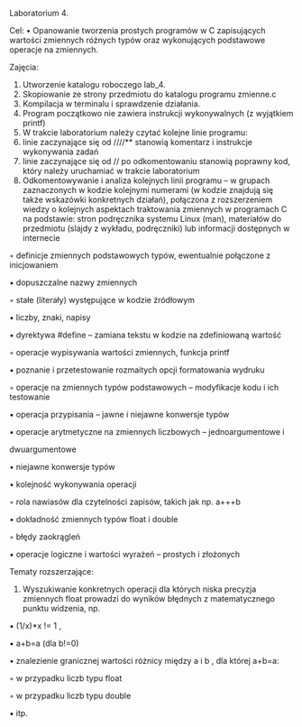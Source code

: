 Laboratorium 4.

Cel:
• Opanowanie tworzenia prostych programów w C zapisujących wartości zmiennych różnych typów oraz
wykonujących podstawowe operacje na zmiennych.

Zajęcia:
1. Utworzenie katalogu roboczego lab_4.
2. Skopiowanie ze strony przedmiotu do katalogu programu zmienne.c
3. Kompilacja w terminalu i sprawdzenie działania.
1. Program początkowo nie zawiera instrukcji wykonywalnych (z wyjątkiem printf)
2. W trakcie laboratorium należy czytać kolejne linie programu:
1. linie zaczynające się od ////** stanowią komentarz i instrukcje wykonywania zadań
2. linie zaczynające się od // po odkomentowaniu stanowią poprawny kod, który należy
uruchamiać w trakcie laboratorium
4. Odkomentowywanie i analiza kolejnych linii programu – w grupach zaznaczonych w kodzie
kolejnymi numerami (w kodzie znajdują się także wskazówki konkretnych działań),
połączona z rozszerzeniem wiedzy o kolejnych aspektach traktowania zmiennych w programach
C na podstawie: stron podręcznika systemu Linux (man), materiałów do przedmiotu (slajdy z
wykładu, podręczniki) lub informacji dostępnych w internecie

◦ definicje zmiennych podstawowych typów, ewentualnie połączone z inicjowaniem

▪ dopuszczalne nazwy zmiennych

◦ stałe (literały) występujące w kodzie źródłowym

▪ liczby, znaki, napisy

▪ dyrektywa #define – zamiana tekstu w kodzie na zdefiniowaną wartość

◦ operacje wypisywania wartości zmiennych, funkcja printf

▪ poznanie i przetestowanie rozmaitych opcji formatowania wydruku

◦ operacje na zmiennych typów podstawowych – modyfikacje kodu i ich testowanie

▪ operacja przypisania – jawne i niejawne konwersje typów

▪ operacje arytmetyczne na zmiennych liczbowych – jednoargumentowe i

dwuargumentowe

• niejawne konwersje typów

• kolejność wykonywania operacji

◦ rola nawiasów dla czytelności zapisów, takich jak np. a+++b

• dokładność zmiennych typów float i double

◦ błędy zaokrągleń

▪ operacje logiczne i wartości wyrażeń – prostych i złożonych

Tematy rozszerzające:
1. Wyszukiwanie konkretnych operacji dla których niska precyzja zmiennych float prowadzi do
wyników błędnych z matematycznego punktu widzenia, np.

▪ (1/x)*x != 1 ,

▪ a+b=a (dla b!=0)

• znalezienie granicznej wartości różnicy między a i b , dla której a+b=a:

◦ w przypadku liczb typu float

◦ w przypadku liczb typu double

▪ itp.
